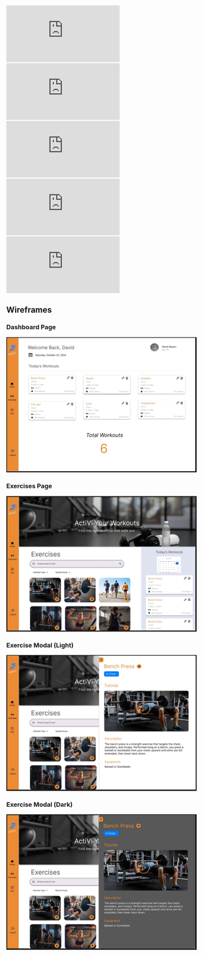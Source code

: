 ![User Stories](https://github.com/rlitoncs/ActiVi/blob/main/planning/1.%20user-stories/user-stories.md) ![ERD](https://github.com/rlitoncs/ActiVi/blob/main/planning/2.%20erd/erd.md) 
![Routes](https://github.com/rlitoncs/ActiVi/blob/main/planning/3.%20routes/routes.md) ![MVP/MVD](https://github.com/rlitoncs/ActiVi/blob/main/planning/4.%20mvp-mvd/mvp-mvd.md) ![Wireframes](https://github.com/rlitoncs/ActiVi/blob/main/planning/5.%20wireframes/wireframes.md)

## Wireframes

### Dashboard Page
![Dashboard](https://github.com/rlitoncs/ActiVi/blob/main/planning/5.%20wireframes/Dashboard-Page.JPG?raw=true)

### Exercises Page
![Exercises](https://github.com/rlitoncs/ActiVi/blob/main/planning/5.%20wireframes/Exercises-Page.JPG?raw=true)

### Exercise Modal (Light)
![Exercise-Selection-Light](https://github.com/rlitoncs/ActiVi/blob/main/planning/5.%20wireframes/Exercises-Page-Modal(Light).JPG?raw=true)

### Exercise Modal (Dark)
![Exercise-Selection-Dark](https://github.com/rlitoncs/ActiVi/blob/main/planning/5.%20wireframes/Exercises-Page-Modal(Dark).JPG?raw=true)

